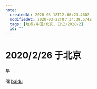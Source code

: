 ```yaml
---
note:
  createdAt: 2020-03-18T12:06:23.460Z
  modifiedAt: 2020-03-22T07:34:39.574Z
  tags: [地点/中国/北京, 日记/2020/2]
  id: ""
---
```


# 2020/2/26 于北京

<!-- @timer "date":"Wed Feb 26 2020 09:30:49 GMT+0800 (CST) -->

早

<!-- @timer "date":"Wed Feb 26 2020 18:50:51 GMT+0800 (CST)","duration":"about 9 hours -->

嘿 [baidu](https://baidu.com)
